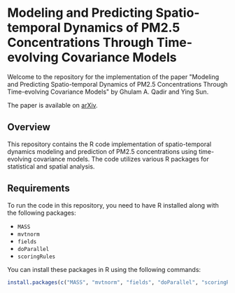 # Modeling and Predicting Spatio-temporal Dynamics of PM2.5 Concentrations Through Time-evolving Covariance Models

Welcome to the repository for the implementation of the paper "Modeling and Predicting Spatio-temporal Dynamics of PM2.5 Concentrations Through Time-evolving Covariance Models" by Ghulam A. Qadir and Ying Sun.

The paper is available on [arXiv](https://arxiv.org/abs/2202.12121).

## Overview

This repository contains the R code implementation of spatio-temporal dynamics modeling and prediction of PM2.5 concentrations using time-evolving covariance models. The code utilizes various R packages for statistical and spatial analysis.

## Requirements

To run the code in this repository, you need to have R installed along with the following packages:

- `MASS`
- `mvtnorm`
- `fields`
- `doParallel`
- `scoringRules`

You can install these packages in R using the following commands:

```r
install.packages(c("MASS", "mvtnorm", "fields", "doParallel", "scoringRules"))
